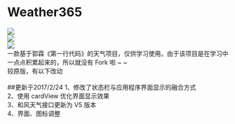 # Weather365
![](https://github.com/zhegeshijiehuiyouai/Weather365/raw/master/Screenshorts/a.png)
<br>
![](https://github.com/zhegeshijiehuiyouai/Weather365/raw/master/Screenshorts/b.png)
<br>
![](https://github.com/zhegeshijiehuiyouai/Weather365/raw/master/Screenshorts/c.png)
<br>
一款基于郭霖《第一行代码》的天气项目，仅供学习使用。由于该项目是在学习中一点点积累起来的，所以就没有 Fork 啦 ~ ~<br>
较原版，有以下改动<br><br>
##更新于2017/2/24
1、修改了状态栏与应用程序界面显示的融合方式<br>
2、使用 cardView 优化界面显示效果<br>
3、和风天气接口更新为 V5 版本<br>
4、界面、图标调整

